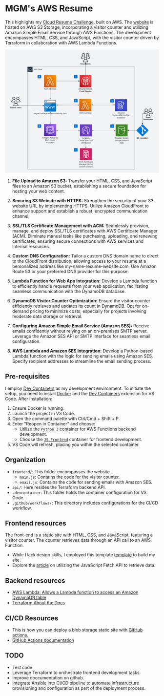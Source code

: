 # MGM's AWS Resume

This highlights my [Cloud Resume Challenge](https://cloudresumechallenge.dev/docs/the-challenge/aws/), built on AWS. The [website](https://miguel.nothingcreatessomething.com/) is hosted on AWS S3 Storage, incorporating a visitor counter and utilizing Amazon Simple Email Service through AWS Functions. The development encompasses HTML, CSS, and JavaScript, with the visitor counter driven by Terraform in collaboration with AWS Lambda Functions.

![architecture](/architecture.png)

1. **File Upload to Amazon S3:**
   Transfer your HTML, CSS, and JavaScript files to an Amazon S3 bucket, establishing a secure foundation for hosting your web content.

2. **Securing S3 Website with HTTPS:**
   Strengthen the security of your S3 website URL by implementing HTTPS. Utilize Amazon CloudFront to enhance support and establish a robust, encrypted communication channel.

3. **SSL/TLS Certificate Management with ACM:**
   Seamlessly provision, manage, and deploy SSL/TLS certificates with AWS Certificate Manager (ACM). Eliminate manual tasks like purchasing, uploading, and renewing certificates, ensuring secure connections with AWS services and internal resources.

4. **Custom DNS Configuration:**
   Tailor a custom DNS domain name to direct to the CloudFront distribution, allowing access to your resume at a personalized address like my-name-resume-website.com. Use Amazon Route 53 or your preferred DNS provider for this purpose.

5. **Lambda Function for Web App Integration:**
   Develop a Lambda function to efficiently handle requests from your web application, facilitating seamless communication with the DynamoDB database.

6. **DynamoDB Visitor Counter Optimization:**
   Ensure the visitor counter efficiently retrieves and updates its count in DynamoDB. Opt for on-demand pricing to minimize costs, especially for projects involving moderate data storage or retrieval.

7. **Configuring Amazon Simple Email Service (Amazon SES):**
   Receive emails confidently without relying on an on-premises SMTP server. Leverage the Amazon SES API or SMTP interface for seamless email configuration.

8. **AWS Lambda and Amazon SES Integration:**
   Develop a Python-based Lambda function with the logic for sending emails using Amazon SES. Specify recipient addresses to streamline the email sending process.

## Pre-requisites

I employ [Dev Containers](https://code.visualstudio.com/docs/remote/containers) as my development environment. To initiate the setup, you need to install [Docker](https://www.docker.com/products/docker-desktop) and the [Dev Containers](https://marketplace.visualstudio.com/items?itemName=ms-vscode-remote.remote-containers) extension for VS Code.
After installation:

1. Ensure Docker is running.
2. Launch the project in VS Code.
3. Open the command palette with Ctrl/Cmd + Shift + P
4. Enter "Reopen in Container" and choose:
    - Utilize the [`Python 3`](.devcontainer/api/devcontainer.json) container for AWS Functions backend development.
    - Choose the [`JS Frontend`](.devcontainer/frontend/devcontainer.json) container for frontend development.
5. VS Code will refresh, placing you within the selected container.

## Organization

- `frontend/`: This folder encompasses the website.
    - `main.js`: Contains the code for the visitor counter.
    - `email.js`: Contains the code for sending emails with Amazon SES.
- `api/`: Here resides the Terraform backend API.
- `.devcontainer`: This folder holds the container configuration for VS Code.
- `.github/workflows/`: This directory includes configurations for the CI/CD workflow. 

## Frontend resources

The front-end is a static site with HTML, CSS, and JavaScript, featuring a visitor counter. The counter retrieves data through an API call to an AWS Function.

- While I lack design skills, I employed this template [template](https://www.styleshout.com/free-templates/ceevee/) to build my site.
- Explore the [article](https://www.digitalocean.com/community/tutorials/how-to-use-the-javascript-fetch-api-to-get-data) on utilizing the JavaScript Fetch API to retrieve data.

## Backend resources
- [AWS Lambda: Allows a Lambda function to access an Amazon DynamoDB table](https://docs.aws.amazon.com/IAM/latest/UserGuide/reference_policies_examples_lambda-access-dynamodb.html)
- [Terraform About the Docs](https://developer.hashicorp.com/terraform/docs)

## CI/CD Resources

- This is how you can deploy a blob storage static site with [GitHub actions.](https://docs.microsoft.com/azure/storage/blobs/storage-blobs-static-site-github-actions)
- [GitHub Actions documentation](https://docs.github.com/en/actions)

## TODO 
- Test code.
- Leverage Terraform to orchestrate frontend development tasks. 
- Improve doccumentation on github.
- Integrate Ansible into CI/CD pipeline to automate infrastructure provisioning and configuration as part of the deployment process.

